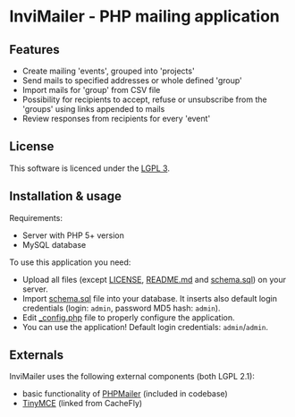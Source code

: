 # InviMailer - PHP mailing application

## Features

- Create mailing 'events', grouped into 'projects'
- Send mails to specified addresses or whole defined 'group'
- Import mails for 'group' from CSV file
- Possibility for recipients to accept, refuse or unsubscribe from the 'groups' using links appended to mails
- Review responses from recipients for every 'event'

## License

This software is licenced under the [LGPL 3](http://www.gnu.org/licenses/lgpl.html).

## Installation & usage

Requirements:

- Server with PHP 5+ version
- MySQL database

To use this application you need:

- Upload all files (except [LICENSE](LICENSE), [README.md](README.md) and [schema.sql](schema.sql)) on your server.
- Import [schema.sql](schema.sql) file into your database. It inserts also default login credentials (login: `admin`, password MD5 hash: `admin`).
- Edit [_config.php](_config.php) file to properly configure the application.
- You can use the application! Default login credentials: `admin`/`admin`.

## Externals

InviMailer uses the following external components (both LGPL 2.1):

- basic functionality of [PHPMailer](https://github.com/PHPMailer/PHPMailer) (included in codebase)
- [TinyMCE](http://www.tinymce.com/) (linked from CacheFly)


